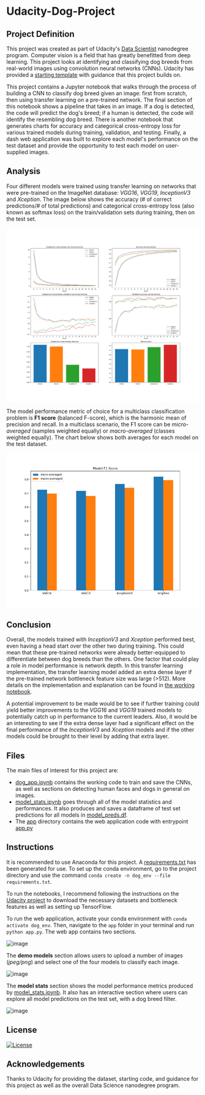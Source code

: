 # Udacity-Dog-Project

## Project Definition
This project was created as part of Udacity's [Data Scientist](https://www.udacity.com/school/data-science) nanodegree program. Computer vision is a field that has greatly benefitted from deep learning. This project looks at identifying and classifying dog breeds from real-world images using convolution neural networks (CNNs). Udacity has provided a [starting template](https://github.com/udacity/dog-project) with guidance that this project builds on.

This project contains a Jupyter notebook that walks through the process of building a CNN to classify dog breed given an image: first from scratch, then using transfer learning on a pre-trained network. The final section of this notebook shows a pipeline that takes in an image. If a dog is detected, the code will predict the dog's breed; if a human is detected, the code will identify the resembling dog breed. There is another notebook that generates charts for accuracy and categorical cross-entropy loss for various trained models during training, validation, and testing. Finally, a dash web application was built to explore each model's performance on the test dataset and provide the opportunity to test each model on user-supplied images.

## Analysis
Four different models were trained using transfer learning on networks that were pre-trained on the ImageNet database: *VGG16*, *VGG19*, *InceptionV3* and *Xception*. The image below shows the accuracy (# of correct predictions/# of total predictions) and categorical cross-entropy loss (also known as softmax loss) on the train/validation sets during training, then on the test set.

![image](app/static/modelmetrics.png)

The model performance metric of choice for a multiclass classification problem is **F1 score** (balanced F-score), which is the harmonic mean of precision and recall. In a multiclass scenario, the F1 score can be *micro-averaged* (samples weighted equally) or *macro-averaged* (classes weighted equally). The chart below shows both averages for each model on the test dataset.

![image](app/static/f1scores.png)

## Conclusion
Overall, the models trained with *InceptionV3* and *Xception* performed best, even having a head start over the other two during training. This could mean that these pre-trained networks were already better-equipped to differentiate between dog breeds than the others. One factor that could play a role in model performance is network depth. In this transfer learning implementation, the transfer learning model added an extra dense layer if the pre-trained network bottleneck feature size was large (>512). More details on the implementation and explanation can be found in [the working notebook](dog_app.ipynb).

A potential improvement to be made would be to see if further training could yield better improvements to the *VGG16* and *VGG19* trained models to potentially catch up in performance to the current leaders. Also, it would be an interesting to see if the extra dense layer had a significant effect on the final performance of the *InceptionV3* and *Xception* models and if the other models could be brought to their level by adding that extra layer.

## Files
The main files of interest for this project are:
- [dog_app.ipynb](dog_app.ipynb) contains the working code to train and save the CNNs, as well as sections on detecting human faces and dogs in general on images.
- [model_stats.ipynb](model_stats.ipynb) goes through all of the model statistics and performances. It also produces and saves a dataframe of test set predictions for all models in [model_preds.df](model_preds.df).
- The [app](app) directory contains the web application code with entrypoint [app.py](app/app.py)

## Instructions
It is recommended to use Anaconda for this project. A [requirements.txt](requirements.txt) has been generated for use. To set up the conda environment, go to the project directory and use the command ```conda create -n dog_env --file requirements.txt```.

To run the notebooks, I recommend following the instructions on the [Udacity project](https://github.com/udacity/dog-project) to download the necessary datasets and bottleneck features as well as setting up TensorFlow.

To run the web application, activate your conda environment with ```conda activate dog_env```. Then, navigate to the `app` folder in your terminal and run ```python app.py```. The web app contains two sections.

![image](https://github.com/jimtoledo/Udacity-Dog-Project/assets/55601603/a0d75192-4268-4649-8d78-2e40197ae6ae)

The **demo models** section allows users to upload a number of images (_jpeg/png_) and select one of the four models to classify each image.

![image](https://github.com/jimtoledo/Udacity-Dog-Project/assets/55601603/e9388437-c05f-4d6e-9070-2ceaa73a018f)

The **model stats** section shows the model performance metrics produced by [model_stats.ipynb](model_stats.ipynb). It also has an interactive section where users can explore all model predictions on the test set, with a dog breed filter.

![image](https://github.com/jimtoledo/Udacity-Dog-Project/assets/55601603/644e3708-00e0-4d9f-9873-4d4c64de5ffe)

## License
[![License](https://img.shields.io/badge/License-Apache_2.0-blue.svg)](https://opensource.org/licenses/Apache-2.0)

## Acknowledgements
Thanks to Udacity for providing the dataset, starting code, and guidance for this project as well as the overall Data Science nanodegree program.
